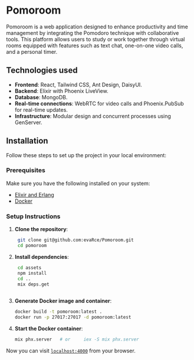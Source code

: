 # Pomoroom

Pomoroom is a web application designed to enhance productivity and time management by integrating the Pomodoro technique with collaborative tools. This platform allows users to study or work together through virtual rooms equipped with features such as text chat, one-on-one video calls, and a personal timer.

## Technologies used

- **Frontend**: React, Tailwind CSS, Ant Design, DaisyUI.
- **Backend**: Elixir with Phoenix LiveView.
- **Database**: MongoDB.
- **Real-time connections**: WebRTC for video calls and Phoenix.PubSub for real-time updates.
- **Infrastructure**: Modular design and concurrent processes using GenServer.

## Installation

Follow these steps to set up the project in your local environment:

### Prerequisites

Make sure you have the following installed on your system:

- [Elixir and Erlang](https://elixir-lang.org/install.html#gnulinux)
- [Docker](https://docs.docker.com/desktop/setup/install/linux/)

### Setup Instructions

1. **Clone the repository**:
   ```bash
	git clone git@github.com:evaRce/Pomoroom.git
	cd pomoroom
   
2. **Install dependencies**:
   ```bash
	cd assets
	npm install
	cd ..
	mix deps.get
	
3. **Generate Docker image and container**:
   ```bash
   docker build -t pomoroom:latest .
   docker run -p 27017:27017 -d pomoroom:latest

4. **Start the Docker container**:
   ```bash
   mix phx.server	# or	 iex -S mix phx.server


Now you can visit [`localhost:4000`](http://localhost:4000/) from your browser.
